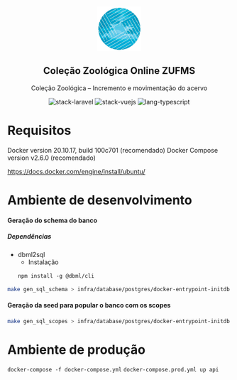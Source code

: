<div align="center">
<img src=".github/assets/zufms-logo.png" width="100" />

## Coleção Zoológica Online ZUFMS

Coleção Zoológica – Incremento e movimentação do acervo

<img src="https://shields.io/badge/stack-Laravel-FF2D20?logo=laravel&style=flat-square" alt="stack-laravel"/>
<img src="https://shields.io/badge/stack-Vue.js-4FC08D?logo=vuedotjs&style=flat-square" alt="stack-vuejs"/>
<img src="https://shields.io/badge/lang-TypeScript-3178C6?logo=typescript&style=flat-square" alt="lang-typescript"/>

</div>

# Requisitos

Docker version 20.10.17, build 100c701 (recomendado)
Docker Compose version v2.6.0 (recomendado)

https://docs.docker.com/engine/install/ubuntu/

# Ambiente de desenvolvimento

#### Geração do schema do banco

##### Dependências

- dbml2sql
  - Instalação
  ```
  npm install -g @dbml/cli
  ```

```bash
make gen_sql_schema > infra/database/postgres/docker-entrypoint-initdb.d/2schema.sql
```

#### Geração da seed para popular o banco com os scopes
```bash
make gen_sql_scopes > infra/database/postgres/docker-entrypoint-initdb.d/6seed_scopes.sql
```
# Ambiente de produção

```docker-compose -f docker-compose.yml```
```docker-compose.prod.yml up api```
